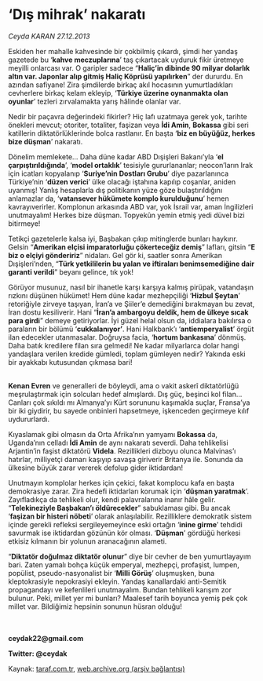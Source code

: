 # ‘Dış mihrak’ nakaratı

*Ceyda KARAN 27.12.2013*

<div class="yazi"><p>Eskiden her mahalle kahvesinde bir çokbilmiş çıkardı, şimdi her yandaş gazetede bu ‘<b>kahve meczuplarına</b>’ taş çıkartacak uyduruk fikir üretmeye meyilli onlarcası var. O garipler sadece “<b>Haliç’in dibinde 90 milyar dolarlık altın var. Japonlar alıp gitmiş Haliç Köprüsü yapılırken</b>” der dururdu. En azından safiyane! Zira şimdilerde birkaç akıl hocasının yumurtladıkları cevherlere birkaç kelam ekleyip, ‘<b>Türkiye üzerine oynanmakta olan oyunlar</b>’ tezleri zırvalamakta yarış hâlinde olanlar var. </p>
<p>Nedir bir paçavra değerindeki fikirler? Hiç lafı uzatmaya gerek yok, tarihte önekleri mevcut; otoriter, totaliter, faşizan veya <b>İdi Amin</b>, <b>Bokassa</b> gibi seri katillerin diktatörlüklerinde bolca rastlanır. En başta ‘<b>biz en büyüğüz, herkes bize düşman</b>’ nakaratı. </p>
<p>Dönelim memlekete... Daha düne kadar ABD Dışişleri Bakanı’yla ‘<b>el çarpıştırıldığında</b>’, ‘<b>model ortaklık</b>’ tesisiyle gururlananlar; neocon’ların Irak için icatları kopyalanıp ‘<b>Suriye’nin Dostları Grubu</b>’ diye pazarlanınca Türkiye’nin ‘<b>düzen verici</b>’ ülke olacağı iştahına kapılıp coşanlar, aniden uyanmış! Yanlış hesaplarla dış politikanın yüze göze bulaştırıldığını anlamazlar da, ‘<b>vatansever hükümete komplo kurulduğunu</b>’ hemen kavrayıverirler. Komplonun arkasında ABD var, yok İsrail var, aman İngilizleri unutmayalım! Herkes bize düşman. Topyekûn yemin etmiş yedi düvel bizi bitirmeye! </p>
<p>Tetikçi gazetelerle kalsa iyi, Başbakan çıkıp mitinglerde bunları haykırır. Gelsin “<b>Amerikan elçisi imparatorluğu çökerteceğiz demiş</b>” lafları, gitsin “<b>E biz o elçiyi göndeririz</b>” nidaları. Gel gör ki, saatler sonra Amerikan Dışişleri’nden, “<b>Türk yetkililerin bu yalan ve iftiraları benimsemediğine dair garanti verildi</b>” beyanı gelince, tık yok! </p>
<p>Görüyor musunuz, nasıl bir ihanetle karşı karşıya kalmış pirüpak, vatandaşın rızkını düşünen hükümet! Hem düne kadar mezhepçiliği ‘<b>Hizbul Şeytan</b>’ retoriğiyle zirveye taşıyan, İran’a ve Şiiler’e demediğini bırakmayan bu zevat, İran dostu kesiliverir. Hani “<b>İran’a ambargoyu deldik, hem de ülkeye sıcak para girdi</b>” demeye getiriyorlar. İyi güzel helal olsun da, iddialara bakılırsa o paraların bir bölümü ‘<b>cukkalanıyor’</b>. Hani Halkbank’ı ‘<b>antiemperyalist</b>’ örgüt ilan edecekler utanmasalar. Doğruysa facia, ‘<b>hortum bankasına</b>’ dönmüş. Daha batık kredilere filan sıra gelmedi! Ne kadar milyarlarca dolar hangi yandaşlara verilen kredide gümledi, toplam gümleyen nedir? Yakında eski bir ayakkabı kutusundan çıkmasa bari!</p>
<p><b><br/>Kenan Evren</b> ve generalleri de böyleydi, ama o vakit askerî diktatörlüğü meşrulaştırmak için solcuları hedef almışlardı. Dış güç, beşinci kol filan... Canları çok sıkıldı mı Almanya’yı Kürt sorununu kaşımakla suçlar, Fransa’ya bir iki giydirir, bu sayede onbinleri hapsetmeye, işkenceden geçirmeye kılıf uydururlardı. </p>
<p>Kıyaslamak gibi olmasın da Orta Afrika’nın yamyamı <b>Bokassa</b> da, Uganda’nın celladı <b>İdi Amin</b> de aynı nakaratı severdi. Daha tehlikelisi Arjantin’in faşist diktatörü <b>Videla</b>. Rezillikleri dizboyu olunca Malvinas’ı hatırlar, milliyetçi damarı kaşıyıp savaşa giriverir Britanya ile. Sonunda da ülkesine büyük zarar vererek defolup gider iktidardan! </p>
<p>Unutmayın komplolar herkes için çekici, fakat komplocu kafa en başta demokrasiye zarar. Zira hedefi iktidarları korumak için ‘<b>düşman yaratmak</b>’. Zayıfladıkça da tehlikeli olur, kendi palavralarına inanır hâle gelir. “<b>Telekineziyle Başbakan’ı öldürecekler</b>” sabuklaması gibi. Bu ancak ‘<b>faşizan bir histeri nöbeti</b>’ olarak anlaşılabilir. Rezilliklere demokratik sistem içinde gerekli refleksi sergileyemeyince eski ortağın ‘<b>inine girme</b>’ tehdidi savurmak ise iktidardan gözünün kör olması. ‘<b>Düşman</b>’ gördüğü herkesi etkisiz kılmanın bir yolunun aranacağının alameti. </p>
<p>“<b>Diktatör doğulmaz diktatör olunur</b>” diye bir cevher de ben yumurtlayayım bari. Zaten yamalı bohça küçük emperyal, mezhepçi, profaşist, lumpen, popülist, pseudo-nasyonalist bir ‘<b>Milli Görüş</b>’ oluşmuşken, buna kleptokrasiyle nepokrasiyi ekleyin. Yandaş kanallardaki anti-Semitik propagandayı ve kefenlileri unutmayalım. Bundan tehlikeli karışım zor bulunur. Peki, millet yer mi bunları? Maalesef tarih boyunca yemiş pek çok millet var. Bildiğimiz hepsinin sonunun hüsran olduğu!</p>
<p><b><br/><br/>ceydak22@gmail.com</b></p>
<p><b>Twitter: @ceydak</b></p>
</div>

Kaynak: [taraf.com.tr](http://www.taraf.com.tr/ceyda-karan-2/makale-dis-mihrak-nakarati.htm), [web.archive.org (arşiv bağlantısı)](http://web.archive.org/web/20131227200342/http://www.taraf.com.tr/ceyda-karan-2/makale-dis-mihrak-nakarati.htm)
